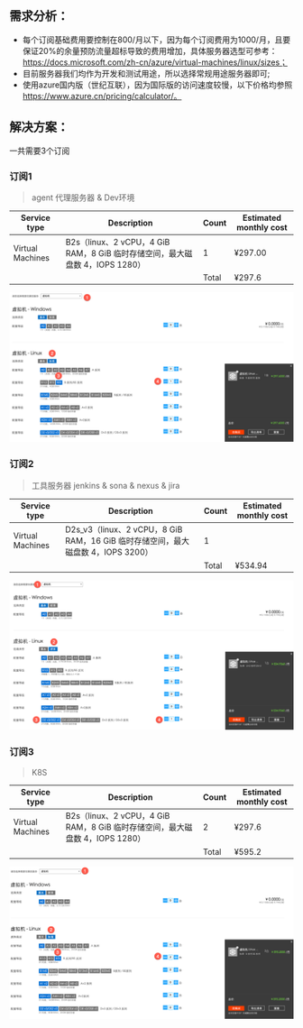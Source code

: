 ## 需求分析：
+ 每个订阅基础费用要控制在800/月以下，因为每个订阅费用为1000/月，且要保证20%的余量预防流量超标导致的费用增加，具体服务器选型可参考：https://docs.microsoft.com/zh-cn/azure/virtual-machines/linux/sizes；
+ 目前服务器我们均作为开发和测试用途，所以选择常规用途服务器即可;
+ 使用azure国内版（世纪互联），因为国际版的访问速度较慢，以下价格均参照 https://www.azure.cn/pricing/calculator/。

## 解决方案：
一共需要3个订阅

### 订阅1
> agent 代理服务器 & Dev环境		

| Service type | Description | Count | Estimated monthly cost | 
|---------|---------|---------|---------|
| Virtual Machines | B2s（linux、2 vCPU，4 GiB RAM，8 GiB 临时存储空间，最大磁盘数 4，IOPS 1280） | 1 | ¥297.00 |
| 	|| Total | 	¥297.6 | 
![image.png](images/azure-plan-b2s_1.png)

### 订阅2
> 工具服务器 jenkins & sona & nexus & jira		
		
| Service type | Description | Count | Estimated monthly cost |
|---------|---------|---------|---------|
| Virtual Machines | D2s_v3（linux、2 vCPU，8 GiB RAM，16 GiB 临时存储空间，最大磁盘数 4，IOPS 3200）  | 1 || ¥534.94 |
| 	|| Total | 	¥534.94 | 
![image.png](images/azure-plan-d2v3.png)

### 订阅3
> K8S	
		
| Service type | Description | Count | Estimated monthly cost |
|----|---------|---------|---------|
| Virtual Machines | B2s（linux、2 vCPU，4 GiB RAM，8 GiB 临时存储空间，最大磁盘数 4，IOPS 1280） |  2 | ¥297.6 |
| 	|| Total | 	¥595.2 | 
![image.png](images/azure-plan-b2s_2.png)